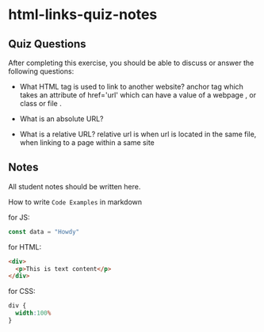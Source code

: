 # html-links-quiz-notes

## Quiz Questions

After completing this exercise, you should be able to discuss or answer the following questions:

- What HTML tag is used to link to another website?
<a> anchor tag which takes an attribute of href='url' which can have a value of a webpage , or class or file .
- What is an absolute URL?

- What is a relative URL?
relative url is when url is located in the same file, when linking to a page within a same site

## Notes

All student notes should be written here.


How to write `Code Examples` in markdown

for JS:
```javascript
const data = "Howdy"
```

for HTML:
```html
<div>
  <p>This is text content</p>
</div>
```

for CSS:
```css
div {
  width:100%
}
```
